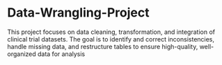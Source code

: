 # Data-Wrangling-Project
This project focuses on data cleaning, transformation, and integration of clinical trial datasets. The goal is to identify and correct inconsistencies, handle missing data, and restructure tables to ensure high-quality, well-organized data for analysis
